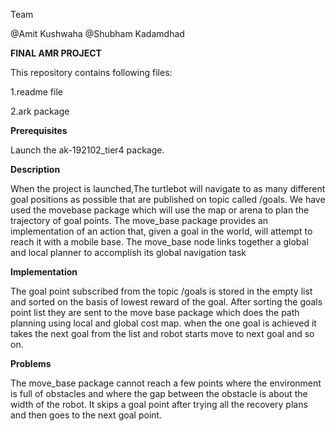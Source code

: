 Team

@Amit Kushwaha
@Shubham Kadamdhad


**FINAL AMR PROJECT**

This repository contains following files:

1.readme file

2.ark package


**Prerequisites**

Launch the ak-192102_tier4 package.

**Description**

When the project is launched,The turtlebot  will navigate to as many different goal positions as possible
that are published on topic called /goals. We have used the movebase package which will use the map or arena 
to plan the trajectory of goal points. The move_base package provides an implementation of an action that, given a goal in the world, will attempt to reach it with a mobile base. The move_base node links together a global and local planner to accomplish its global navigation task


**Implementation**

The goal point subscribed from the topic /goals is stored in the empty list and sorted on the basis of lowest reward of the goal. After sorting the goals point list they are sent to the move base package which does the path planning using local and global cost map. when the one goal is achieved it takes the next goal from the list and robot starts move to next goal and so on.

**Problems**

The move_base package cannot reach a few points where the environment is full of obstacles and where the gap between the obstacle is about the width of the robot. It skips a goal point after trying all the recovery plans and then goes to the next goal point.

